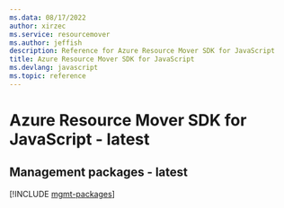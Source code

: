 ```yaml
---
ms.data: 08/17/2022
author: xirzec
ms.service: resourcemover
ms.author: jeffish
description: Reference for Azure Resource Mover SDK for JavaScript
title: Azure Resource Mover SDK for JavaScript
ms.devlang: javascript
ms.topic: reference
---
```

# Azure Resource Mover SDK for JavaScript - latest

## Management packages - latest
[!INCLUDE [mgmt-packages](resource-mover-mgmt-index.md)]